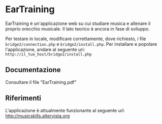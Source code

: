 # EarTraining
EarTraining è un'applicazione web su cui studiare musica e allenare il proprio orecchio musicale.
Il lato teorico è ancora in fase di sviluppo.

Per testare in locale, modificare correttamente, dove richiesto, i file `bridge2/connection.php` e `bridge2/install.php`.
Per installare e popolare l'applicazione, andare al seguente uri: `http://il_tuo_host/bridge2/install.php`

## Documentazione
Consultare il file "EarTraining.pdf"

## Riferimenti
L'applicazione è attualmente funzionante al seguente url: http://musicskills.altervista.org
